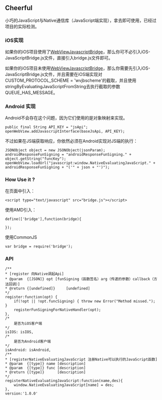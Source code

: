 ## Cheerful

小巧的JavaScript与Native通信库（JavaScript端实现），拿去即可使用，已经过项目的实际检测。

### iOS实现

如果你的iOS项目使用了[WebViewJavascriptBridge](https://github.com/marcuswestin/WebViewJavascriptBridge)，那么你可不必引入iOS-JavaScriptBridge.js文件，直接引入bridge.js文件即可。

如果你的iOS项目未使用[WebViewJavascriptBridge](https://github.com/marcuswestin/WebViewJavascriptBridge)，那么你需要先引入iOS-JavaScriptBridge.js文件，并且需要在iOS端实现对 CUSTOM_PROTOCOL_SCHEME = 'wvjbscheme'的截取，并且使用stringByEvaluatingJavaScriptFromString去执行截取的参数QUEUE_HAS_MESSAGE。

### Android 实现

Android不会存在这个问题，因为它们使用的是对象映射来实现。

	public final String API_KEY = "jsApi";
	openWebView.addJavascriptInterface(baseJsApi, API_KEY);

不过如果在JS端获取响应，你依然必须在Android实现对JS端的执行：
	
	JSONObject object = new JSONObject(jsonParam);
    androidResponseFunSigning = "androidResponseFunSigning." + object.getString("funcKey");
	openWebView.loadUrl("javascript:window.NativeEvaluatingJavaScript." + androidResponseFunSigning + "('" + json + "')");

### How Use it ?

在页面中引入：

	<script type="text/javascript" src="bridge.js"></script>

使用AMD引入：

	define(['bridge'],function(bridge){
	
	});
	
使用CommonJS

	var bridge = require('bridge');


### API

	/**
	* [register 向Native调起Api]
	* @param  {[JSON]} opt [funSigning（函数签名）arg（传递的参数）callback（方法回调）]
	* @return {[undefined]}     [undefined]
	*/
	register:function(opt) {
		if(!opt || !opt.funcSigning) { throw new Error("Method missed."); }
		registerFunSigningForNativeHandler(opt);
	},
	/*
		是否为iOS客户端
	*/
	isIOS: isIOS,
	/*
		是否为Android客户端
	*/
	isAndroid: isAndroid,
	/**
	* [registerNativeEvaluatingJavaScript 注册Native可以执行的JavaScript函数]
	* @param  {[type]} name [description]
	* @param  {[type]} func [description]
	* @return {[type]}      [description]
	*/
	registerNativeEvaluatingJavaScript:function(name,des){
		window.NativeEvaluatingJavaScript[name] = des;
	},
	version:'1.0.0'
